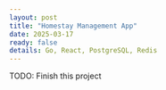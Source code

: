 ```yaml
---
layout: post
title: "Homestay Management App"
date: 2025-03-17
ready: false
details: Go, React, PostgreSQL, Redis
---
```


TODO: Finish this project
